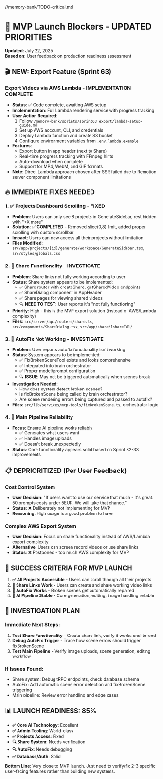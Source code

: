 //memory-bank/TODO-critical.md
# 🚨 MVP Launch Blockers - UPDATED PRIORITIES

**Updated**: July 22, 2025  
**Based on**: User feedback on production readiness assessment

## 🎬 NEW: Export Feature (Sprint 63)

### Export Videos via AWS Lambda - **IMPLEMENTATION COMPLETE**
- **Status**: ✅ Code complete, awaiting AWS setup
- **Implementation**: Full Lambda rendering service with progress tracking
- **User Action Required**:
  1. Follow `/memory-bank/sprints/sprint63_export/lambda-setup-guide.md`
  2. Set up AWS account, CLI, and credentials
  3. Deploy Lambda function and create S3 bucket
  4. Configure environment variables from `.env.lambda.example`
- **Features**:
  - Export button in app header (next to Share)
  - Real-time progress tracking with FFmpeg hints
  - Auto-download when complete
  - Support for MP4, WebM, and GIF formats
- **Note**: Direct Lambda approach chosen after SSR failed due to Remotion server component limitations

## 🔥 IMMEDIATE FIXES NEEDED

### 1. ✅ Projects Dashboard Scrolling - **FIXED**
- **Problem**: Users can only see 8 projects in GenerateSidebar, rest hidden with "+X more"
- **Solution**: ✅ **COMPLETED** - Removed slice(0,8) limit, added proper scrolling with custom scrollbar
- **Impact**: Users can now access all their projects without limitation
- **Files Modified**: `src/app/projects/[id]/generate/workspace/GenerateSidebar.tsx`, `src/styles/globals.css`

### 2. 🔗 Share Functionality - **INVESTIGATE**
- **Problem**: Share links not fully working according to user
- **Status**: Share system appears to be implemented:
  - ✅ Share router with createShare, getSharedVideo endpoints
  - ✅ ShareDialog component in AppHeader
  - ✅ Share pages for viewing shared videos
  - 🔍 **NEED TO TEST**: User reports it's "not fully functioning"
- **Priority**: High - this is the MVP export solution (instead of AWS/Lambda complexity)
- **Files**: `src/server/api/routers/share.ts`, `src/components/ShareDialog.tsx`, `src/app/share/[shareId]/`

### 3. 🔧 AutoFix Not Working - **INVESTIGATE**
- **Problem**: User reports autofix functionality isn't working
- **Status**: System appears to be implemented:
  - ✅ FixBrokenSceneTool exists and looks comprehensive
  - ✅ Integrated into brain orchestrator
  - ✅ Proper model/prompt configuration
  - 🔍 **ISSUE**: May not be triggered automatically when scenes break
- **Investigation Needed**: 
  - How does system detect broken scenes?
  - Is fixBrokenScene being called by brain orchestrator?
  - Are scene rendering errors being captured and passed to autofix?
- **Files**: `src/lib/services/mcp-tools/fixBrokenScene.ts`, orchestrator logic

### 4. 🧠 Main Pipeline Reliability
- **Focus**: Ensure AI pipeline works reliably
  - ✅ Generates what users want
  - ✅ Handles image uploads
  - ✅ Doesn't break unexpectedly
- **Status**: Core functionality appears solid based on Sprint 32-33 improvements

## 📋 DEPRIORITIZED (Per User Feedback)

### Cost Control System
- **User Decision**: "If users want to use our service that much - it's great. 50 prompts costs under 5EUR. We will take that chance."
- **Status**: ❌ Deliberately not implementing for MVP
- **Reasoning**: High usage is a good problem to have

### Complex AWS Export System  
- **User Decision**: Focus on share functionality instead of AWS/Lambda export complexity
- **Alternative**: Users can screen record videos or use share links
- **Status**: ❌ Postponed - too much AWS complexity for MVP

## 🎯 SUCCESS CRITERIA FOR MVP LAUNCH

1. **✅ All Projects Accessible** - Users can scroll through all their projects 
2. **🔗 Share Links Work** - Users can create and share working video links
3. **🔧 AutoFix Works** - Broken scenes get automatically repaired
4. **🧠 AI Pipeline Stable** - Core generation, editing, image handling reliable

## 🔬 INVESTIGATION PLAN

### Immediate Next Steps:
1. **Test Share Functionality** - Create share link, verify it works end-to-end
2. **Debug AutoFix Trigger** - Trace how scene errors should trigger fixBrokenScene
3. **Test Main Pipeline** - Verify image uploads, scene generation, editing workflow

### If Issues Found:
- Share system: Debug tRPC endpoints, check database schema
- AutoFix: Add automatic scene error detection and fixBrokenScene triggering
- Main pipeline: Review error handling and edge cases

## 📊 LAUNCH READINESS: 85%

- **✅ Core AI Technology**: Excellent
- **✅ Admin Tooling**: World-class  
- **✅ Projects Access**: Fixed
- **🔍 Share System**: Needs verification
- **🔍 AutoFix**: Needs debugging
- **✅ Database/Auth**: Solid

**Bottom Line**: Very close to MVP launch. Just need to verify/fix 2-3 specific user-facing features rather than building new systems. 